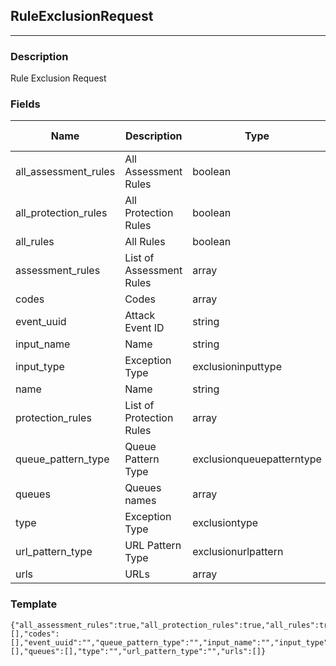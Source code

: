 ## RuleExclusionRequest
---
### Description
Rule Exclusion Request
### Fields
| Name | Description | Type | Allowed Values | Required |
| ---- | ----------- | ---- | -------------- | -------- |
| all_assessment_rules | All Assessment Rules | boolean |  | false |
| all_protection_rules | All Protection Rules | boolean |  | false |
| all_rules | All Rules | boolean |  | false |
| assessment_rules | List of Assessment Rules | array |  | false |
| codes | Codes | array |  | false |
| event_uuid | Attack Event ID | string |  | false |
| input_name | Name | string |  | false |
| input_type | Exception Type | exclusioninputtype |  | false |
| name | Name | string |  | false |
| protection_rules | List of Protection Rules | array |  | false |
| queue_pattern_type | Queue Pattern Type | exclusionqueuepatterntype |  | false |
| queues | Queues names | array |  | false |
| type | Exception Type | exclusiontype |  | true |
| url_pattern_type | URL Pattern Type | exclusionurlpattern |  | false |
| urls | URLs | array |  | false |
### Template
```
{"all_assessment_rules":true,"all_protection_rules":true,"all_rules":true,"assessment_rules":[],"codes":[],"event_uuid":"","queue_pattern_type":"","input_name":"","input_type":"","name":"","protection_rules":[],"queues":[],"type":"","url_pattern_type":"","urls":[]}
```
